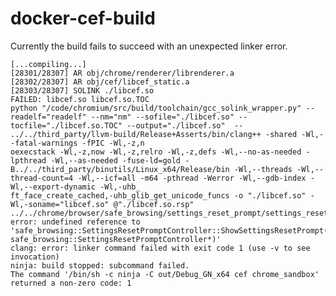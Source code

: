# docker-cef-build

Currently the build fails to succeed with an unexpected linker error.

    [...compiling...]
    [28301/28307] AR obj/chrome/renderer/librenderer.a
    [28302/28307] AR obj/cef/libcef_static.a
    [28303/28307] SOLINK ./libcef.so
    FAILED: libcef.so libcef.so.TOC
    python "/code/chromium/src/build/toolchain/gcc_solink_wrapper.py" --readelf="readelf" --nm="nm" --sofile="./libcef.so" --tocfile="./libcef.so.TOC" --output="./libcef.so"  -- ../../third_party/llvm-build/Release+Asserts/bin/clang++ -shared -Wl,--fatal-warnings -fPIC -Wl,-z,n
    oexecstack -Wl,-z,now -Wl,-z,relro -Wl,-z,defs -Wl,--no-as-needed -lpthread -Wl,--as-needed -fuse-ld=gold -B../../third_party/binutils/Linux_x64/Release/bin -Wl,--threads -Wl,--thread-count=4 -Wl,--icf=all -m64 -pthread -Werror -Wl,--gdb-index -Wl,--export-dynamic -Wl,-uhb_
    ft_face_create_cached,-uhb_glib_get_unicode_funcs -o "./libcef.so" -Wl,-soname="libcef.so" @"./libcef.so.rsp"
    ../../chrome/browser/safe_browsing/settings_reset_prompt/settings_reset_prompt_controller.cc:84: error: undefined reference to 'safe_browsing::SettingsResetPromptController::ShowSettingsResetPrompt(Browser*, safe_browsing::SettingsResetPromptController*)'
    clang: error: linker command failed with exit code 1 (use -v to see invocation)
    ninja: build stopped: subcommand failed.
    The command '/bin/sh -c ninja -C out/Debug_GN_x64 cef chrome_sandbox' returned a non-zero code: 1

